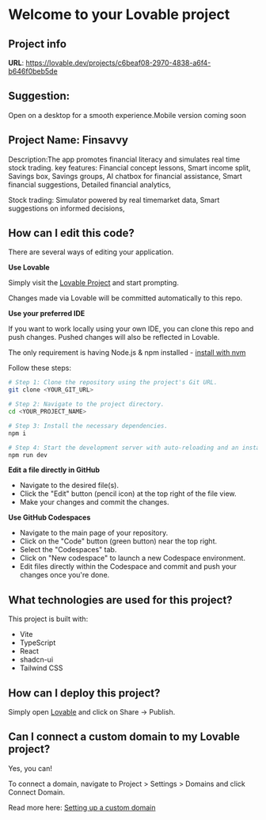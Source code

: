 # Welcome to your Lovable project

## Project info

**URL**: https://lovable.dev/projects/c6beaf08-2970-4838-a6f4-b646f0beb5de
## Suggestion: 
Open on a desktop for a smooth experience.Mobile version coming soon
## Project Name: Finsavvy 
Description:The app promotes financial literacy and simulates real time stock trading.
key features: 
Financial concept lessons,
Smart income split,
Savings box,
Savings groups,
AI chatbox for financial assistance, 
Smart financial suggestions,
Detailed financial analytics,

Stock trading:
Simulator powered by real timemarket data,
Smart suggestions on informed decisions,
## How can I edit this code?

There are several ways of editing your application.

**Use Lovable**

Simply visit the [Lovable Project](https://lovable.dev/projects/c6beaf08-2970-4838-a6f4-b646f0beb5de) and start prompting.

Changes made via Lovable will be committed automatically to this repo.

**Use your preferred IDE**

If you want to work locally using your own IDE, you can clone this repo and push changes. Pushed changes will also be reflected in Lovable.

The only requirement is having Node.js & npm installed - [install with nvm](https://github.com/nvm-sh/nvm#installing-and-updating)

Follow these steps:

```sh
# Step 1: Clone the repository using the project's Git URL.
git clone <YOUR_GIT_URL>

# Step 2: Navigate to the project directory.
cd <YOUR_PROJECT_NAME>

# Step 3: Install the necessary dependencies.
npm i

# Step 4: Start the development server with auto-reloading and an instant preview.
npm run dev
```

**Edit a file directly in GitHub**

- Navigate to the desired file(s).
- Click the "Edit" button (pencil icon) at the top right of the file view.
- Make your changes and commit the changes.

**Use GitHub Codespaces**

- Navigate to the main page of your repository.
- Click on the "Code" button (green button) near the top right.
- Select the "Codespaces" tab.
- Click on "New codespace" to launch a new Codespace environment.
- Edit files directly within the Codespace and commit and push your changes once you're done.

## What technologies are used for this project?

This project is built with:

- Vite
- TypeScript
- React
- shadcn-ui
- Tailwind CSS

## How can I deploy this project?

Simply open [Lovable](https://lovable.dev/projects/c6beaf08-2970-4838-a6f4-b646f0beb5de) and click on Share -> Publish.

## Can I connect a custom domain to my Lovable project?

Yes, you can!

To connect a domain, navigate to Project > Settings > Domains and click Connect Domain.

Read more here: [Setting up a custom domain](https://docs.lovable.dev/tips-tricks/custom-domain#step-by-step-guide)
